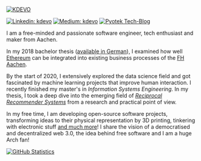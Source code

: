 [![KDEVO](https://kdevo.github.io/images/kdevo-sticker-smaller.gif)](https://kdevo.github.io/)

[![Linkedin: kdevo](https://img.shields.io/badge/Linked-/in/kdevo-0097a7?style=flat-square&logo=LinkedIn&logoColor=white&link=https://www.linkedin.com/in/kdevo/)](https://www.linkedin.com/in/kdevo/)
[![Medium: kdevo](https://img.shields.io/badge/Medium-@kdevo-0097a7?style=flat-square&logo=Medium&logoColor=white&link=https://medium.com/@kdevo)](https://medium.com/@kdevo)
[![Pyotek Tech-Blog](https://img.shields.io/badge/Blog-Pyotek-0097a7?logo=linux&style=flat-square&logoColor=white&link=https://pyotek.dev/)](https://pyotek.dev/)
<!--[![Hugo Theme](https://img.shields.io/badge/Hugo-Theme-0097a7?logo=hugo&style=flat-square&logoColor=white&link=https://themes.gohugo.io/osprey-delight/)](https://themes.gohugo.io/osprey-delight/)-->

I am a free-minded and passionate software engineer, tech enthusiast and maker from Aachen.

In my 2018 bachelor thesis ([available in German](https://kdevo.github.io/#bachelor-thesis)), I examined how well [Ethereum](https://ethereum.org/) can be integrated into existing business processes of the [FH Aachen](https://www.fh-aachen.de/). 

By the start of 2020, I extensively explored the data science field and got fascinated by machine learning projects that improve human interaction.
I recently finished my master's in *Information Systems Engineering*. In my thesis, I took a deep dive into the emerging field of [*Reciprocal Recommender Systems*](https://arxiv.org/abs/2007.16120) from a research and practical point of view.

In my free time, I am developing open-source software projects, transforming ideas to their physical representation by 3D printing, tinkering with electronic stuff [and much more](https://kdevo.github.io/#kd)! I share the vision of a democratised and decentralized web 3.0, the idea behind free software and I am a huge Arch fan!

<!-- > :loudspeaker: Check out [Open Argon](https://git.io/open-argon), my latest project for your Pi! -->

[![GitHub Statistics](https://github-readme-stats.vercel.app/api?username=kdevo&show_icons=true&theme=gotham&title_color=0097a7&hide_border=true&text_color=0097a7&bg_color=fffff&hide_title=true)](https://git.io/kdevo)
